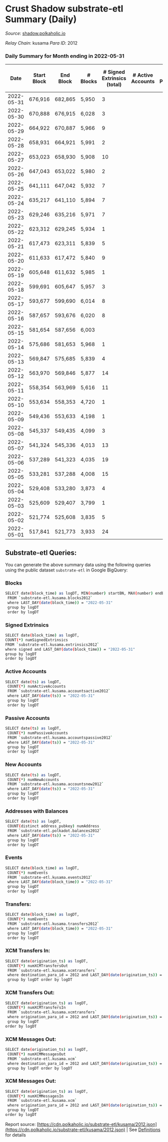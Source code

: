 # Crust Shadow substrate-etl Summary (Daily)

_Source_: [shadow.polkaholic.io](https://shadow.polkaholic.io)

*Relay Chain*: kusama
*Para ID*: 2012



### Daily Summary for Month ending in 2022-05-31


| Date | Start Block | End Block | # Blocks | # Signed Extrinsics (total) | # Active Accounts | # Passive | # New | # Addresses with Balances | # Events | # Transfers | # XCM Transfers In | # XCM Transfers Out | # XCM In | # XCM Out | Issues | 
| ---- | ----------- | --------- | -------- | --------------------------- | ----------------- | --------- | ----- | ------------------------- | -------- | ----------- | ------------------ | ------------------- | -------- | --------- | ------ |
| 2022-05-31 | 676,916 | 682,865 | 5,950 | 3 |  |  |  | 1,408 | 11,931 | 1 ($0.23) | 3 ($0.26) | 1 ($0.01) | 3 |  |  |
| 2022-05-30 | 670,888 | 676,915 | 6,028 | 3 |  |  |  | 1,406 | 12,133 | 1 ($530.33) | 11 ($3,963.09) | 2 ($3.61) | 11 |  |  |
| 2022-05-29 | 664,922 | 670,887 | 5,966 | 9 |  |  |  | 1,397 | 12,056 | 4 ($6,989.83) | 16 ($8,740.98) | 5 ($1,386.43) | 16 |  |  |
| 2022-05-28 | 658,931 | 664,921 | 5,991 | 2 |  |  |  | 1,390 | 12,004 | 1 ($414.72) | 2 ($99.24) |   | 2 |  |  |
| 2022-05-27 | 653,023 | 658,930 | 5,908 | 10 |  |  |  | 1,389 | 11,898 | 5 ($2,688.80) |   | 5 ($2,688.79) |  |  |  |
| 2022-05-26 | 647,043 | 653,022 | 5,980 | 2 |  |  |  | 1,389 | 11,979 |   |   | 2 ($10.05) |  |  |  |
| 2022-05-25 | 641,111 | 647,042 | 5,932 | 7 |  |  |  | 1,389 | 11,923 |   | 1 ($0.01) | 3 ($5.24) | 1 |  |  |
| 2022-05-24 | 635,217 | 641,110 | 5,894 | 7 |  |  |  | 1,388 | 11,854 |   | 2 ($0.0088) | 7 ($49.53) | 2 |  |  |
| 2022-05-23 | 629,246 | 635,216 | 5,971 | 7 |  |  |  | 1,387 | 11,999 | 5 ($4,819.41) |   | 2 ($4,839.65) |  |  |  |
| 2022-05-22 | 623,312 | 629,245 | 5,934 | 1 |  |  |  | 1,383 | 11,877 |   |   | 1 ($2.85) |  |  |  |
| 2022-05-21 | 617,473 | 623,311 | 5,839 | 5 |  |  |  | 1,383 | 11,715 |   | 1 ($137.22) | 3 ($41.16) | 1 |  |  |
| 2022-05-20 | 611,633 | 617,472 | 5,840 | 9 |  |  |  | 1,383 | 11,744 | 8 ($233.28) |   | 1 ($49.52) |  |  |  |
| 2022-05-19 | 605,648 | 611,632 | 5,985 | 1 |  |  |  | 1,376 | 11,987 | 1 ($686.12) | 2 ($9.99) |   | 2 |  |  |
| 2022-05-18 | 599,691 | 605,647 | 5,957 | 3 |  |  |  | 1,375 | 11,950 | 1 ($712.01) | 1 ($1.21) | 2 ($8.20) | 2 |  |  |
| 2022-05-17 | 593,677 | 599,690 | 6,014 | 8 |  |  |  | 1,373 | 14,665 | 1,293 ($85,540.36) |   | 3 ($12.80) |  |  |  |
| 2022-05-16 | 587,657 | 593,676 | 6,020 | 8 |  |  |  | 1,373 | 12,081 | 2 ($0.14) |   | 1 ($0.71) |  |  |  |
| 2022-05-15 | 581,654 | 587,656 | 6,003 |  |  |  |  | 1,372 | 12,008 |   |   |   |  |  |  |
| 2022-05-14 | 575,686 | 581,653 | 5,968 | 1 |  |  |  | 1,372 | 11,942 |   |   |   |  |  |  |
| 2022-05-13 | 569,847 | 575,685 | 5,839 | 4 |  |  |  | 1,372 | 11,708 |   |   | 3 ($47.02) |  |  |  |
| 2022-05-12 | 563,970 | 569,846 | 5,877 | 14 |  |  |  | 1,372 | 11,846 |   |   | 2 ($167.24) |  |  |  |
| 2022-05-11 | 558,354 | 563,969 | 5,616 | 11 |  |  |  | 1,372 | 11,309 | 3 ($167.68) | 2 ($1,736.25) | 2 ($175.93) | 4 |  |  |
| 2022-05-10 | 553,634 | 558,353 | 4,720 | 1 |  |  |  | 1,371 | 9,453 |   | 1 ($2.59) | 1 ($307.31) | 2 |  |  |
| 2022-05-09 | 549,436 | 553,633 | 4,198 | 1 |  |  |  | 1,371 | 8,410 |   | 1 ($0.14) | 1 ($4.19) | 2 |  |  |
| 2022-05-08 | 545,337 | 549,435 | 4,099 | 3 |  |  |  | 1,370 | 8,218 | 1 ($1.43) |   | 1 ($9.32) |  |  |  |
| 2022-05-07 | 541,324 | 545,336 | 4,013 | 13 |  |  |  | 1,369 | 8,113 | 3 ($6,323.75) | 1 ($0.32) | 4 ($6,412.61) | 2 |  |  |
| 2022-05-06 | 537,289 | 541,323 | 4,035 | 19 |  |  |  | 1,369 | 8,175 | 2 ($21,077.40) | 1 ($45.65) | 1 ($83.15) | 2 |  |  |
| 2022-05-05 | 533,281 | 537,288 | 4,008 | 15 |  |  |  | 1,368 | 8,108 | 2 ($4.47) | 3 ($1.63) | 1 ($19.19) | 6 |  |  |
| 2022-05-04 | 529,408 | 533,280 | 3,873 | 4 |  |  |  | 1,366 | 7,792 |   | 3 ($57.33) | 4 ($13,184.01) | 6 |  |  |
| 2022-05-03 | 525,609 | 529,407 | 3,799 | 1 |  |  |  | 1,364 | 7,604 |   |   |   |  |  |  |
| 2022-05-02 | 521,774 | 525,608 | 3,835 | 5 |  |  |  | 1,364 | 7,705 | 1 ($82,773.60) |   | 2 ($82,785.32) |  |  |  |
| 2022-05-01 | 517,841 | 521,773 | 3,933 | 24 |  |  |  | 1,364 | 8,036 | 7 ($31,989.10) | 1 ($11.00) | 7 ($30,402.50) | 2 |  |  |

## Substrate-etl Queries:
You can generate the above summary data using the following queries using the public dataset `substrate-etl` in Google BigQuery:

### Blocks
```bash
SELECT date(block_time) as logDT, MIN(number) startBN, MAX(number) endBN, COUNT(*) numBlocks 
 FROM `substrate-etl.kusama.blocks2012`  
 where LAST_DAY(date(block_time)) = "2022-05-31" 
 group by logDT 
 order by logDT
```

### Signed Extrinsics
```bash
SELECT date(block_time) as logDT, 
COUNT(*) numSignedExtrinsics 
FROM `substrate-etl.kusama.extrinsics2012`  
where signed and LAST_DAY(date(block_time)) = "2022-05-31" 
group by logDT 
order by logDT
```

### Active Accounts
```bash
SELECT date(ts) as logDT, 
 COUNT(*) numActiveAccounts 
 FROM `substrate-etl.kusama.accountsactive2012` 
 where LAST_DAY(date(ts)) = "2022-05-31" 
 group by logDT 
 order by logDT
```

### Passive Accounts
```bash
SELECT date(ts) as logDT, 
 COUNT(*) numPassiveAccounts 
 FROM `substrate-etl.kusama.accountspassive2012` 
 where LAST_DAY(date(ts)) = "2022-05-31" 
 group by logDT 
 order by logDT
```

### New Accounts
```bash
SELECT date(ts) as logDT, 
 COUNT(*) numNewAccounts 
 FROM `substrate-etl.kusama.accountsnew2012` 
 where LAST_DAY(date(ts)) = "2022-05-31" 
 group by logDT
 order by logDT
```

### Addresses with Balances
```bash
SELECT date(ts) as logDT,
 COUNT(distinct address_pubkey) numAddress 
 FROM `substrate-etl.polkadot.balances2012` 
 where LAST_DAY(date(ts)) = "2022-05-31" 
 group by logDT 
 order by logDT
```

### Events
```bash
SELECT date(block_time) as logDT, 
 COUNT(*) numEvents 
 FROM `substrate-etl.kusama.events2012` 
 where LAST_DAY(date(block_time)) = "2022-05-31" 
 group by logDT 
 order by logDT
```

### Transfers:
```bash
SELECT date(block_time) as logDT, 
 COUNT(*) numEvents 
 FROM `substrate-etl.kusama.transfers2012` 
 where LAST_DAY(date(block_time)) = "2022-05-31" 
 group by logDT 
 order by logDT
```

### XCM Transfers In:
```bash
SELECT date(origination_ts) as logDT, 
 COUNT(*) numXCMTransfersOut 
 FROM `substrate-etl.kusama.xcmtransfers` 
 where destination_para_id = 2012 and LAST_DAY(date(origination_ts)) = "2022-05-31" 
 group by logDT order by logDT
```

### XCM Transfers Out:
```bash
SELECT date(origination_ts) as logDT, 
 COUNT(*) numXCMTransfersIn 
 FROM `substrate-etl.kusama.xcmtransfers` 
 where origination_para_id = 2012 and LAST_DAY(date(origination_ts)) = "2022-05-31" 
 group by logDT 
order by logDT
```

### XCM Messages Out:
```bash
SELECT date(origination_ts) as logDT, 
 COUNT(*) numXCMMessagesOut 
 FROM `substrate-etl.kusama.xcm` 
 where destination_para_id = 2012 and LAST_DAY(date(origination_ts)) = "2022-05-31" 
 group by logDT order by logDT
```

### XCM Messages Out:
```bash
SELECT date(origination_ts) as logDT, 
 COUNT(*) numXCMMessagesIn 
 FROM `substrate-etl.kusama.xcm` 
 where origination_para_id = 2012 and LAST_DAY(date(origination_ts)) = "2022-05-31" 
 group by logDT 
order by logDT
```


Report source: [https://cdn.polkaholic.io/substrate-etl/kusama/2012.json](https://cdn.polkaholic.io/substrate-etl/kusama/2012.json) | See [Definitions](/DEFINITIONS.md) for details
